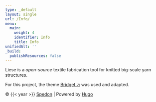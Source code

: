 ```yaml
---
type: _default
layout: single
url: /Info/
menu:
  main:
    weight: 4
    identifier: Info
    title: Info
unifiedAlt: ''
_build:
  publishResources: false
---
```


Liese is a _open-source_ textile fabrication tool for knitted big-scale yarn structures.

For this project, the theme <u>[Bridget ↗](https://github.com/Sped0n/bridget)</u> was used and adapted.

&copy; {{< year >}} <u>[Spedon](https://github.com/Sped0n)</u> | Powered by [Hugo](https://gohugo.io)
